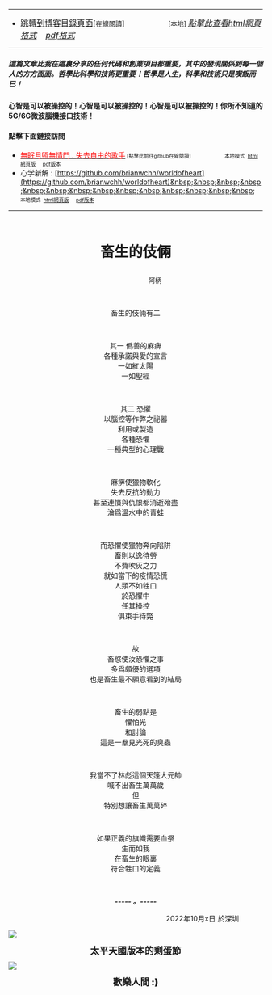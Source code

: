 ****
- [<font size=3>跳轉到博客目錄頁面</font>](../../tableOfContent.md)[<font size=2>在線閱讀</font>]&nbsp;&nbsp; &nbsp; &nbsp; &nbsp; &nbsp; &nbsp; &nbsp; &nbsp; &nbsp;&nbsp; &nbsp;  <font size=2> [本地] </font><font size=3>[*_點擊此查看html網頁格式_*](../../tableOfContent.html)&nbsp; &nbsp; [*_pdf格式_*](../../tableOfContent.md.pdf)</font>
****

##### *_這篇文章比我在這裏分享的任何代碼和創業項目都重要，其中的發現關係到每一個人的方方面面。哲學比科學和技術更重要！哲學是人生，科學和技術只是喫飯而已！_*

#### 心智是可以被操控的！心智是可以被操控的！心智是可以被操控的！你所不知道的5G/6G微波腦機接口技術！ 

#### 點擊下面鏈接訪問
- [<font color=red>無眠月照無情門 . 失去自由的歌手</font>](https://github.com/brianwchh/worldofheart/blob/main/md_and_html/%E7%84%A1%E7%9C%A0%E6%9C%88%E7%85%A7%E7%84%A1%E6%83%85%E9%96%80.md)<font size=1> [點擊此前往github在線閱讀]</font> &nbsp;&nbsp;&nbsp;&nbsp;&nbsp;&nbsp;&nbsp;&nbsp;&nbsp;&nbsp;&nbsp;&nbsp;&nbsp;&nbsp;&nbsp; <font size=1>本地模式 &nbsp;[html網頁版](../../md_and_html/無眠月照無情門.html) &nbsp;&nbsp;&nbsp; [pdf版本](../../md_and_html/無眠月照無情門.md.pdf) </font>
- 心学新解 : [https://github.com/brianwchh/worldofheart](https://github.com/brianwchh/worldofheart)&nbsp;&nbsp;&nbsp;&nbsp;&nbsp;&nbsp;&nbsp;&nbsp;&nbsp;&nbsp;&nbsp;&nbsp;&nbsp;&nbsp;&nbsp; <font size=1>本地模式 &nbsp;[html網頁版](../../md_and_html/心學新解.html) &nbsp;&nbsp;&nbsp; [pdf版本](../../md_and_html/心學新解.md.pdf) </font>

****

</br>

****<p align="center" style="font-size: 28px;">畜生的伎倆</p>****

<p align="center" style="font-size: small;">&nbsp;&nbsp;&nbsp;&nbsp;&nbsp;&nbsp;&nbsp;&nbsp;&nbsp;&nbsp;&nbsp;&nbsp;&nbsp;&nbsp;&nbsp;&nbsp;&nbsp;&nbsp;&nbsp;&nbsp; 阿柄</p>


<div align="center"> <!-- div_1-->

<p align="center"> 
    
</br>

畜生的伎倆有二
    
</br>


其一  僞善的麻痹  
各種承諾與愛的宣言   
一如紅太陽  
一如聖經  
    
</br>


其二  恐懼  
以腦控等作弊之祕器  
利用或製造  
各種恐懼  
一種典型的心理戰  
    
</br>


麻痹使獵物軟化  
失去反抗的動力  
甚至連憤與仇恨都消逝殆盡  
淪爲溫水中的青蛙  
    
</br>


而恐懼使獵物奔向陷阱  
畜則以逸待勞  
不費吹灰之力  
就如當下的疫情恐慌  
人類不如牲口  
於恐懼中  
任其操控  
俱束手待斃  

    
</br>

故  
畜慾使汝恐懼之事  
多爲頗優的選項  
也是畜生最不願意看到的結局  
    
</br>


畜生的弱點是  
懼怕光  
和討論  
這是一羣見光死的臭蟲  
    
</br>


我當不了林彪這個天篷大元帥  
喊不出畜生萬萬歲  
但  
特別想讓畜生萬萬碎  
    
</br>


如果正義的旗幟需要血祭  
生而如我   
在畜生的眼裏  
符合牲口的定義    
    
</br>

  ***_-----&nbsp;。-----_***

  <font size=2>



  </font>

</p>



<p align="right"> 2022年10月x日 於深圳 &nbsp;&nbsp;&nbsp;&nbsp;&nbsp;&nbsp;&nbsp;&nbsp;&nbsp;&nbsp;&nbsp; </p>  
  
</div> <!-- end of div_1-->


<!-- image area, flex to make it center,it may not work for github, for html and pdf rendering only -->
<div align="center" style="page-break-inside: avoid; margin-top:1px; margin-bottom:1px;"> <!-- pictureWrapper_div add this only to make the bendan github understand -->
  <div class="ImageWrapperFlex" >
   <div class="FlexSide"  ></div>
   <image class="FlexImage"   src='../images/太平天國節日.png '/>
   <div class="FlexSide" ></div>
  </div>
  <p align="center" style="margin:10px;font-size:18px;font-weight:900;"> 太平天國版本的剩蛋節 </p> 
</div> <!-- end pictureWrapper_div -->

<!-- image area, flex to make it center,it may not work for github, for html and pdf rendering only -->
<div align="center" style="page-break-inside: avoid; margin-top:1px; margin-bottom:1px;"> <!-- pictureWrapper_div add this only to make the bendan github understand -->
  <div class="ImageWrapperFlex" >
   <div class="FlexSide"  ></div>
   <image class="FlexImage"   src='../images/虛假承諾.jpg '/>
   <div class="FlexSide" ></div>
  </div>
  <p align="center" style="margin:10px;font-size:18px;font-weight:900;"> 歡樂人間 :)</p> 
</div> <!-- end pictureWrapper_div -->

</br>
</br>


<div align="center" style="font-size:13px;">



</div>

 
</br>

</br>


<style>

.ImageWrapperFlex {
    display: flex; 
    flex-direction: row; 
    margin-top: 1px; 
    margin-bottom: 1px;

    width: 100% ;
}

.FlexSide {
    flex-basis: 0px ;
    flex:1;

}



/* large device screen 設置熒幕顯示圖片大小（電腦等大型屏幕）*/
@media only screen and (min-width: 600px) {

    .FlexImage {
        flex-basis: 600px ;
        flex:0;    
        height:auto; 
        max-width: 600px;
        min-width: 600px;
     
    }

}

 /* small device screen 設置熒幕顯示圖片大小（平板手機等屏幕）*/
@media only screen and (max-width: 600px) {
    
    .FlexImage {
        flex-basis: 600px ;
        flex:1;
        height:auto; 
     
    }

}

/* style for print !important 設置打印圖片大小*/
@media print {

    .FlexImage {
        flex-basis: 500px ;
        flex:0;    
        height:auto; 
        max-width: 500px;
        min-width: 500px;
     
    }
}


</style>


